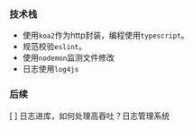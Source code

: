 ### 技术栈
* 使用`koa2`作为http封装，编程使用`typescript`。
* 规范校验`eslint`。
* 使用`nodemon`监测文件修改
* 日志使用`log4js`
### 后续
[ ] 日志进库，如何处理高吞吐？日志管理系统
